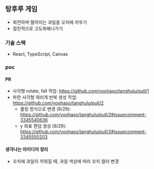 ## 탕후루 게임

- 회전하며 떨어지는 과일을 꼬치에 끼우기
- 점진적으로 고도화해나가기

### 기술 스택

- React, TypeScript, Canvas

### poc

#### PR

- 사각형 rotate, fall 작업: https://github.com/yoohaso/tanghulu/pull/1
- 파란 사각형 여러개 반복 생성 작업: https://github.com/yoohaso/tanghulu/pull/2
  - 풀링 방식으로 변경 (9/29): https://github.com/yoohaso/tanghulu/pull/2#issuecomment-3345540636
  - y 좌표 랜덤 생성 (9/29): https://github.com/yoohaso/tanghulu/pull/2#issuecomment-3345550203

#### 생각나는 아이디어 정리

- 꼬치에 과일이 끼워질 때, 과일 색상에 따라 꼬치 컬러 변경
